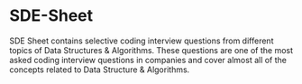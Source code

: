 # SDE-Sheet

SDE Sheet contains selective coding interview questions from different topics of Data Structures & Algorithms. 
These questions are one of the most asked coding interview questions in companies and cover
almost all of the concepts related to Data Structure & Algorithms.
